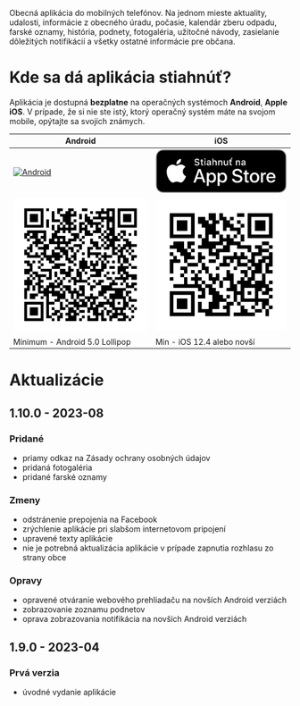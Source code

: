 Obecná aplikácia do mobilných telefónov. Na jednom mieste aktuality, udalosti, informácie z obecného úradu, počasie, kalendár zberu odpadu, farské oznamy, história, podnety, fotogaléria, užitočné návody, zasielanie dôležitých notifikácií a všetky ostatné informácie pre občana.

# Kde sa dá aplikácia stiahnúť?
Aplikácia je dostupná **bezplatne** na operačných systémoch **Android**, **Apple iOS**. V prípade, že si nie ste istý, ktorý operačný systém máte na svojom mobile, opýtajte sa svojích známych.

| Android | iOS |
|-----|--------|
|<a href="https://play.google.com/store/apps/details?id=com.alphabetpartner.smrdaky"><img src="https://play.google.com/intl/en_us/badges/static/images/badges/sk_badge_web_generic.png" alt="Android" width="350"/></a>|<a href="https://apps.apple.com/sk/app/"><img src="https://raw.githubusercontent.com/Martinedo/ObApp_promoting/master/resources/download_on_app_store_sk.png" alt="iOS" width="300"/></a>|
|<img src="https://raw.githubusercontent.com/Martinedo/ObApp_promoting/master/resources/QR_images/smrdaky_android.png" alt="qr_android" width="300"/>|<img src="https://raw.githubusercontent.com/Martinedo/ObApp_promoting/master/resources/QR_images/smrdaky_ios.png" alt="qr_iOS" width="300"/>|
| Minimum - Android 5.0 Lollipop| Min - iOS 12.4 alebo novší |

# Aktualizácie

## 1.10.0 - 2023-08

### Pridané
- priamy odkaz na Zásady ochrany osobných údajov
- pridaná fotogaléria
- pridané farské oznamy

### Zmeny
- odstránenie prepojenia na Facebook
- zrýchlenie aplikácie pri slabšom internetovom pripojení
- upravené texty aplikácie
- nie je potrebná aktualizácia aplikácie v prípade zapnutia rozhlasu zo strany obce

### Opravy
- opravené otváranie webového prehliadaču na novších Android verziách
- zobrazovanie zoznamu podnetov
- oprava zobrazovania notifikácia na novších Android verziách

## 1.9.0 - 2023-04

### Prvá verzia
- úvodné vydanie aplikácie
